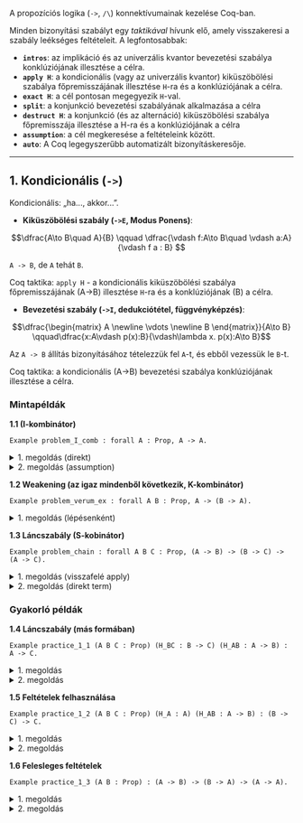 A propozíciós logika (`->`, `/\`) konnektívumainak kezelése Coq-ban. 

Minden bizonyítási szabályt egy *taktikával* hívunk elő, amely visszakeresi a szabály leékséges feltételeit. A legfontosabbak:

* **`intros`**: az implikáció és az univerzális kvantor bevezetési szabálya konklúziójának illesztése a célra.
* **`apply H`**: a kondicionális (vagy az univerzális kvantor) kiküszöbölési szabálya főpremisszájának illesztése `H`-ra és a konklúziójának a célra.
* **`exact H`**: a cél pontosan megegyezik `H`-val.
* **`split`**: a konjunkció bevezetési szabályának alkalmazása a célra
* **`destruct H`**: a konjunkció (és az alternáció) kiküszöbölési szabálya főpremisszája illesztése a H-ra és a konklúziójának a célra 
* **`assumption`**: a cél megkeresése a feltételeink között.
* **`auto`**: A Coq legegyszerűbb automatizált bizonyításkeresője. 

---

## 1. Kondicionális (`->`)

Kondicionális: „ha..., akkor...”.

* **Kiküszöbölési szabály (`->E`, Modus Ponens)**:

$$\dfrac{A\to B\quad A}{B} \qquad \dfrac{\vdash f:A\to B\quad \vdash a:A}{\vdash f a : B} $$

`A -> B`, de `A` tehát `B`. 

Coq taktika: `apply H` - a kondicionális kiküszöbölési szabálya főpremisszájának (A->B) illesztése `H`-ra és a konklúziójának (B) a célra.

* **Bevezetési szabály (`->I`, dedukciótétel, függvényképzés)**:
  
$$\dfrac{\begin{matrix} A \newline \vdots \newline B \end{matrix}}{A\to B} \qquad\dfrac{x:A\vdash p(x):B}{\vdash\lambda x. p(x):A\to B}$$

Az `A -> B` állítás bizonyításához tételezzük fel `A`-t, és ebből vezessük le `B`-t.

Coq taktika: a kondicionális (A->B) bevezetési szabálya konklúziójának illesztése a célra.

### Mintapéldák

**1.1 (I-kombinátor)**

````coq
Example problem_I_comb : forall A : Prop, A -> A.
````

<details>
<summary>1. megoldás (direkt)</summary>
  
````coq
Proof.
  intros A H.
  exact H.
Qed.
````
  
Magyarázat: Az intros A H bevezeti a Prop típusú A változót és a H : A feltételt. Ekkor a célunk A lesz, ami pontosan megegyezik H-val.

</details>

<details>
<summary>2. megoldás (assumption)</summary>

````coq
Proof.
  intros A H.
  assumption.
Qed.
````
  
Magyarázat: Az assumption taktika megtalálja, hogy a cél (A) már szerepel a hipotézisek között (H : A), és befejezi a bizonyítást.

</details>


**1.2 Weakening (az igaz mindenből következik, K-kombinátor)**

````coq
Example problem_verum_ex : forall A B : Prop, A -> (B -> A).
````
<details>
<summary>1. megoldás (lépésenként)</summary>

  ````coq
Proof.
  intros A B H_A H_B.
  exact H_A.
Qed.
````

Magyarázat: Két intros-szal bevezetjük az összes feltételt. A cél (A) már szerepel a feltételek között (H_A), a felesleges H_B hipotézist figyelmen kívül hagyjuk.

</details>


**1.3 Láncszabály (S-kobinátor)**

````coq
Example problem_chain : forall A B C : Prop, (A -> B) -> (B -> C) -> (A -> C).
````

<details>
<summary>1. megoldás (visszafelé apply)</summary>

````coq
Proof.
  intros A B C H_AB H_BC H_A.
  apply H_BC.
  apply H_AB.
  exact H_A.
Qed.
````

Magyarázat: A Coq visszafelé építi fel a láncot: az apply H_BC a C célt B-re cseréli, majd az apply H_AB a B célt A-ra, ami már adott.

</details>

<details>
<summary>2. megoldás (direkt term)</summary>

````coq
Proof.
  intros A B C H_AB H_BC H_A.
  exact (H_BC (H_AB H_A)).
Qed.
````

Magyarázat: A bizonyításterm explicit felírásával egy lépésben megadjuk a megoldást.

</details>

### Gyakorló példák

**1.4 Láncszabály (más formában)**

````coq
Example practice_1_1 (A B C : Prop) (H_BC : B -> C) (H_AB : A -> B) : A -> C.
````
<details>

<summary>1. megoldás</summary>

````coq
Proof.
  intros H_A.
  apply H_BC.
  apply H_AB.
  exact H_A.
Qed.
````
</details>

<details>
<summary>2. megoldás</summary>

````coq
Proof.
  intros H_A.
  exact (H_BC (H_AB H_A)).
Qed.
````
</details>

**1.5 Feltételek felhasználása**

````coq
Example practice_1_2 (A B C : Prop) (H_A : A) (H_AB : A -> B) : (B -> C) -> C.
````

<details>
<summary>1. megoldás</summary>

````coq
Proof.
  intros H_BC.
  apply H_BC.
  apply H_AB.
  exact H_A.
Qed.
````

</details>
<details>
<summary>2. megoldás</summary>

````coq
Proof.
  intros H_BC.
  exact (H_BC (H_AB H_A)).
Qed.
````

</details>

**1.6 Felesleges feltételek**

````coq
Example practice_1_3 (A B : Prop) : (A -> B) -> (B -> A) -> (A -> A).
````

<details>
<summary>1. megoldás</summary>
  
````coq
Proof.
  intros H_AB H_BA H_A.
  exact H_A.
Qed.
````

</details>
<details>
<summary>2. megoldás</summary>

```coq
Proof.
  intros H_AB H_BA.
  apply problem_I_comb.
Qed.
````coq

</details>
